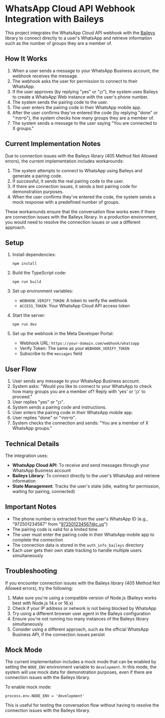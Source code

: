 # WhatsApp Cloud API Webhook Integration with Baileys

This project integrates the WhatsApp Cloud API webhook with the [Baileys](https://github.com/WhiskeySockets/Baileys) library to connect directly to a user's WhatsApp and retrieve information such as the number of groups they are a member of.

## How It Works

1. When a user sends a message to your WhatsApp Business account, the webhook receives the message.
2. The webhook asks the user for permission to connect to their WhatsApp.
3. If the user approves (by replying "yes" or "כן"), the system uses Baileys to create a WhatsApp Web instance with the user's phone number.
4. The system sends the pairing code to the user.
5. The user enters the pairing code in their WhatsApp mobile app.
6. After the user confirms they've entered the code (by replying "done" or "סיימתי"), the system checks how many groups they are a member of.
7. The system sends a message to the user saying "You are connected to X groups."

## Current Implementation Notes

Due to connection issues with the Baileys library (405 Method Not Allowed errors), the current implementation includes workarounds:

1. The system attempts to connect to WhatsApp using Baileys and generate a pairing code.
2. If successful, it sends the real pairing code to the user.
3. If there are connection issues, it sends a test pairing code for demonstration purposes.
4. When the user confirms they've entered the code, the system sends a mock response with a predefined number of groups.

These workarounds ensure that the conversation flow works even if there are connection issues with the Baileys library. In a production environment, you would need to resolve the connection issues or use a different approach.

## Setup

1. Install dependencies:

   ```
   npm install
   ```

2. Build the TypeScript code:

   ```
   npm run build
   ```

3. Set up environment variables:

   - `WEBHOOK_VERIFY_TOKEN`: A token to verify the webhook
   - `ACCESS_TOKEN`: Your WhatsApp Cloud API access token

4. Start the server:

   ```
   npm run dev
   ```

5. Set up the webhook in the Meta Developer Portal:
   - Webhook URL: `https://your-domain.com/webhook/whatsapp`
   - Verify Token: The same as your `WEBHOOK_VERIFY_TOKEN`
   - Subscribe to the `messages` field

## User Flow

1. User sends any message to your WhatsApp Business account.
2. System asks: "Would you like to connect to your WhatsApp to check how many groups you are a member of? Reply with 'yes' or 'כן' to proceed."
3. User replies "yes" or "כן".
4. System sends a pairing code and instructions.
5. User enters the pairing code in their WhatsApp mobile app.
6. User replies "done" or "סיימתי".
7. System checks the connection and sends: "You are a member of X WhatsApp groups."

## Technical Details

The integration uses:

- **WhatsApp Cloud API**: To receive and send messages through your WhatsApp Business account
- **Baileys Library**: To connect directly to the user's WhatsApp and retrieve information
- **State Management**: Tracks the user's state (idle, waiting for permission, waiting for pairing, connected)

## Important Notes

- The phone number is extracted from the user's WhatsApp ID (e.g., "972501234567" from "972501234567@c.us")
- The pairing code is valid for a limited time
- The user must enter the pairing code in their WhatsApp mobile app to complete the connection
- The connection data is stored in the `auth_info_baileys` directory
- Each user gets their own state tracking to handle multiple users simultaneously

## Troubleshooting

If you encounter connection issues with the Baileys library (405 Method Not Allowed errors), try the following:

1. Make sure you're using a compatible version of Node.js (Baileys works best with Node.js 14.x or 16.x)
2. Check if your IP address or network is not being blocked by WhatsApp
3. Try using a different browser user agent in the Baileys configuration
4. Ensure you're not running too many instances of the Baileys library simultaneously
5. Consider using a different approach, such as the official WhatsApp Business API, if the connection issues persist

## Mock Mode

The current implementation includes a mock mode that can be enabled by setting the `NODE_ENV` environment variable to `development`. In this mode, the system will use mock data for demonstration purposes, even if there are connection issues with the Baileys library.

To enable mock mode:

```
process.env.NODE_ENV = 'development'
```

This is useful for testing the conversation flow without having to resolve the connection issues with the Baileys library.
